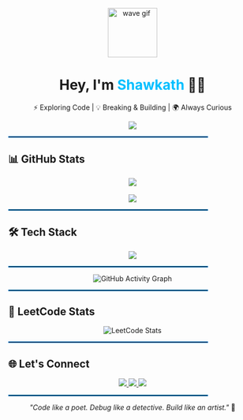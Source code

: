 <!-- Header GIF -->
<p align="center">
  <img src="https://media.giphy.com/media/hvRJCLFzcasrR4ia7z/giphy.gif" width="100" alt="wave gif" />
</p>


<!-- Name + Typing Intro -->
<h1 align="center">Hey, I'm <span style="color:#00BFFF">Shawkath</span> 👨‍💻</h1>
<p align="center">
  ⚡ Exploring Code | 💡 Breaking & Building | 🌍 Always Curious  
</p>

<p align="center">
  <img src="https://readme-typing-svg.demolab.com?font=Fira+Code&size=22&duration=2000&pause=1000&color=00BFFF&center=true&vCenter=true&width=435&lines=Welcome+to+my+space!;I+build%2C+break+and+learn.;Learning+Never+Stops!" />
</p>


<hr style="border: 1px solid #007ACC; width: 80%;">


<!-- GitHub Stats -->
<h2>📊 GitHub Stats</h2>
<p align="center">
  <img src="https://github-readme-stats.vercel.app/api?username=shawkath73&show_icons=true&theme=midnight-purple&border_radius=10" />
  <br><br>
  <img src="https://github-readme-stats.vercel.app/api/top-langs/?username=shawkath73&layout=compact&theme=midnight-purple" />
</p>

<hr style="border: 1px solid #007ACC; width: 80%;">


<!-- Tech Stack with Icons -->
<h2>🛠 Tech Stack</h2>

<p align="center">
  <img src="https://skillicons.dev/icons?i=html,css,js,jquery,bootstrap,python,c,java,figma,git,github,vscode,leetcode&perline=8" />
</p>

<hr style="border: 1px solid #007ACC; width: 80%;">

<!-- Contribution Graph (blue gradient style) -->
<p align="center">
  <img src="https://github-readme-activity-graph.vercel.app/graph?username=shawkath73&theme=merko&hide_border=true" alt="GitHub Activity Graph" />
</p>

<hr style="border: 1px solid #007ACC; width: 80%;">



<!-- LeetCode Section with 'nord' theme -->
<h2>🧠 LeetCode Stats</h2>
<p align="center">
  <img src="https://leetcard.jacoblin.cool/MUHAMMED SHAWKATH V I?theme=catppuccinMocha&font=Iceland&ext=heatmap" alt="LeetCode Stats" />
</p>

<hr style="border: 1px solid #007ACC; width: 80%;">

<!-- Connect -->
<h2>🌐 Let's Connect</h2>
<p align="center">
  <a href="https://www.linkedin.com/in/muhammed-shawkath-v-i-b246b6285?utm_source=share&utm_campaign=share_via&utm_content=profile&utm_medium=android_app">
    <img src="https://img.shields.io/badge/-LinkedIn-0A66C2?style=for-the-badge&logo=linkedin&logoColor=white"/>
  </a>
  <a href="https://x.com/TheMyst48853387?t=zeWFiAcx4So4RDPWCG2X8Q&s=09">
    <img src="https://img.shields.io/badge/-X(Twitter)-1DA1F2?style=for-the-badge&logo=twitter&logoColor=white"/>
  </a>
  <a href="mailto:shawkathvimuhammed@gmail.com">
    <img src="https://img.shields.io/badge/-Email-EA4335?style=for-the-badge&logo=gmail&logoColor=white"/>
  </a>
</p>

<hr style="border: 1px solid #007ACC; width: 80%;">

<!-- Quote -->
<p align="center">
  <i>"Code like a poet. Debug like a detective. Build like an artist."</i> 🎨
</p>

</div>
<!-- END: Final Modern README -->
